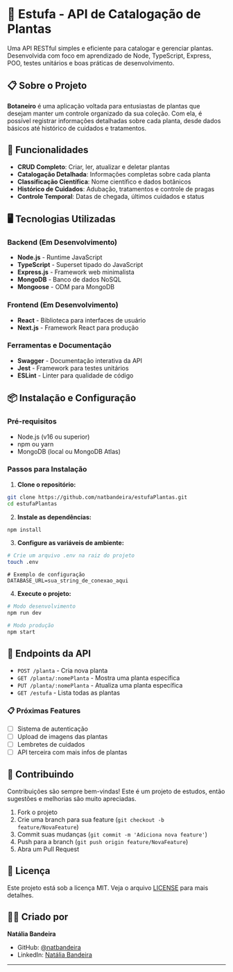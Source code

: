 # 🌱 Estufa - API de Catalogação de Plantas

Uma API RESTful simples e eficiente para catalogar e gerenciar plantas. Desenvolvida com foco em aprendizado de Node, TypeScript, Express, POO, testes unitários e boas práticas de desenvolvimento.

## 📋 Sobre o Projeto

**Botaneiro** é uma aplicação voltada para entusiastas de plantas que desejam manter um controle organizado da sua coleção. Com ela, é possível registrar informações detalhadas sobre cada planta, desde dados básicos até histórico de cuidados e tratamentos.

## 🌿 Funcionalidades

- **CRUD Completo**: Criar, ler, atualizar e deletar plantas
- **Catalogação Detalhada**: Informações completas sobre cada planta
- **Classificação Científica**: Nome científico e dados botânicos
- **Histórico de Cuidados**: Adubação, tratamentos e controle de pragas
- **Controle Temporal**: Datas de chegada, últimos cuidados e status

## 🖥️ Tecnologias Utilizadas

### Backend (Em Desenvolvimento)
- **Node.js** - Runtime JavaScript
- **TypeScript** - Superset tipado do JavaScript
- **Express.js** - Framework web minimalista
- **MongoDB** - Banco de dados NoSQL
- **Mongoose** - ODM para MongoDB

### Frontend (Em Desenvolvimento)
- **React** - Biblioteca para interfaces de usuário
- **Next.js** - Framework React para produção

### Ferramentas e Documentação
- **Swagger** - Documentação interativa da API
- **Jest** - Framework para testes unitários
- **ESLint** - Linter para qualidade de código

## 📦 Instalação e Configuração

### Pré-requisitos
- Node.js (v16 ou superior)
- npm ou yarn
- MongoDB (local ou MongoDB Atlas)

### Passos para Instalação

1. **Clone o repositório:**
```bash
git clone https://github.com/natbandeira/estufaPlantas.git
cd estufaPlantas
```

2. **Instale as dependências:**
```bash
npm install
```

3. **Configure as variáveis de ambiente:**
```bash
# Crie um arquivo .env na raiz do projeto
touch .env
```

```env
# Exemplo de configuração
DATABASE_URL=sua_string_de_conexao_aqui
```

4. **Execute o projeto:**
```bash
# Modo desenvolvimento
npm run dev

# Modo produção
npm start
```

## 📡 Endpoints da API

- `POST /planta` - Cria nova planta
- `GET /planta/:nomePlanta` - Mostra uma planta específica
- `PUT /planta/:nomePlanta` - Atualiza uma planta específica
- `GET /estufa` - Lista todas as plantas

### 📋 Próximas Features
- [ ] Sistema de autenticação
- [ ] Upload de imagens das plantas
- [ ] Lembretes de cuidados
- [ ] API terceira com mais infos de plantas

## 🤝 Contribuindo

Contribuições são sempre bem-vindas! Este é um projeto de estudos, então sugestões e melhorias são muito apreciadas.

1. Fork o projeto
2. Crie uma branch para sua feature (`git checkout -b feature/NovaFeature`)
3. Commit suas mudanças (`git commit -m 'Adiciona nova feature'`)
4. Push para a branch (`git push origin feature/NovaFeature`)
5. Abra um Pull Request

## 📝 Licença

Este projeto está sob a licença MIT. Veja o arquivo [LICENSE](LICENSE) para mais detalhes.

## 👩‍💻 Criado por

**Natália Bandeira**
- GitHub: [@natbandeira](https://github.com/natbandeira)
- LinkedIn: [Natália Bandeira](https://linkedin.com/in/nataliabandeira)

---

<!-- <div align="center">
  <sub>Feito com 💚 e muito ☕ por uma apaixonada por plantas e tecnologia!</sub>
</div> -->
